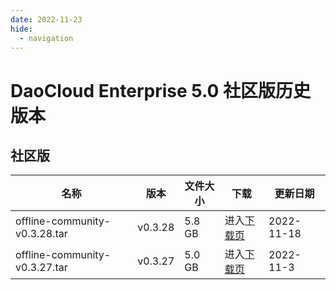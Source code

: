 ```yaml
---
date: 2022-11-23
hide:
  - navigation
---
```


# DaoCloud Enterprise 5.0 社区版历史版本

## 社区版

| 名称 | 版本 | 文件大小 | 下载  | 更新日期 |
| ----- | ----- | ----- | ----- | ----- |
| offline-community-v0.3.28.tar | v0.3.28 | 5.8 GB | 进入[下载页](./dce5-installer-v0.3.28.md) | 2022-11-18 |
| offline-community-v0.3.27.tar | v0.3.27 | 5.0 GB | 进入[下载页](./dce5-installer-v0.3.27.md) | 2022-11-3 |
